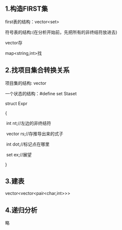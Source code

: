 ## 1.构造FIRST集

first表的结构：vector<set<int>>

符号表的结构:(在分析开始前，先把所有的非终结符放进去)

vector<string>存

map<string,int>找

## 2.找项目集合转换关系

项目集的结构: vector<Staset>

一个状态的结构：#define set<struct Expr> Staset

struct Expr

{

​	int nt;//左边的非终结符

​	vector<int> rs;//存推导出来的式子

​	int dot;//标记点在哪里

​	set<int> ex;//展望

}

## 3.建表

vector<vector<pair<char,int>>>

## 4.递归分析

略